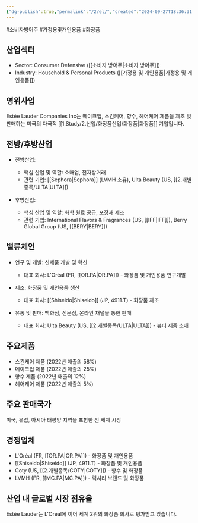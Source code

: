 ```yaml
---
{"dg-publish":true,"permalink":"/2/el/","created":"2024-09-27T18:36:31.783+09:00","updated":"2025-06-03T20:05:58.882+09:00"}
---
```


#소비자방어주 #가정용및개인용품 #화장품 

## 산업섹터

- Sector: Consumer Defensive ([[소비자 방어주\|소비자 방어주]])
- Industry: Household & Personal Products ([[가정용 및 개인용품\|가정용 및 개인용품]])

## 영위사업

Estée Lauder Companies Inc는 메이크업, 스킨케어, 향수, 헤어케어 제품을 제조 및 판매하는 미국의 다국적 [[1.Study/2.산업/화장품산업/화장품\|화장품]] 기업입니다.

## 전방/후방산업

- 전방산업:
    
    - 핵심 산업 및 역할: 소매업, 전자상거래
    - 관련 기업: [[Sephora\|Sephora]] (LVMH 소유), Ulta Beauty (US, [[2.개별종목/ULTA\|ULTA]])
    
- 후방산업:
    
    - 핵심 산업 및 역할: 화학 원료 공급, 포장재 제조
    - 관련 기업: International Flavors & Fragrances (US, [[IFF\|IFF]]), Berry Global Group (US, [[BERY\|BERY]])
    

## 밸류체인

- 연구 및 개발: 신제품 개발 및 혁신
    
    - 대표 회사: L'Oréal (FR, [[OR.PA\|OR.PA]]) - 화장품 및 개인용품 연구개발
    
- 제조: 화장품 및 개인용품 생산
    
    - 대표 회사: [[Shiseido\|Shiseido]] (JP, 4911.T) - 화장품 제조
    
- 유통 및 판매: 백화점, 전문점, 온라인 채널을 통한 판매
    
    - 대표 회사: Ulta Beauty (US, [[2.개별종목/ULTA\|ULTA]]) - 뷰티 제품 소매
    

## 주요제품

- 스킨케어 제품 (2022년 매출의 58%)
- 메이크업 제품 (2022년 매출의 25%)
- 향수 제품 (2022년 매출의 12%)
- 헤어케어 제품 (2022년 매출의 5%)

## 주요 판매국가

미국, 유럽, 아시아 태평양 지역을 포함한 전 세계 시장

## 경쟁업체

- L'Oréal (FR, [[OR.PA\|OR.PA]]) - 화장품 및 개인용품
- [[Shiseido\|Shiseido]] (JP, 4911.T) - 화장품 및 개인용품
- Coty (US, [[2.개별종목/COTY\|COTY]]) - 향수 및 화장품
- LVMH (FR, [[MC.PA\|MC.PA]]) - 럭셔리 브랜드 및 화장품

## 산업 내 글로벌 시장 점유율

Estée Lauder는 L'Oréal에 이어 세계 2위의 화장품 회사로 평가받고 있습니다.